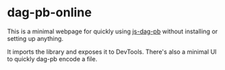 # dag-pb-online

This is a minimal webpage for quickly using [js-dag-pb](https://github.com/ipld/js-dag-pb) without installing or setting up anything. 

It imports the library and exposes it to DevTools. There's also a minimal UI to quickly dag-pb encode a file.
